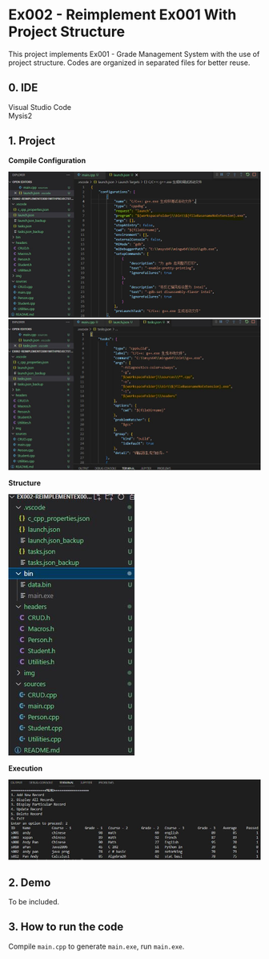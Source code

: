 # Ex002 - Reimplement Ex001 With Project Structure
This project implements Ex001 - Grade Management System with the use of project structure. Codes are organized in separated files for better reuse.

## 0. IDE
Visual Studio Code<br>
Mysis2

## 1. Project

<b>Compile Configuration</b>

![compile_configuration_launch](./img/compile_launch.JPG)
![compile_configuration_tasks](./img/compile_tasks.JPG)

<b>Structure</b>

![project_structure](./img/programStructure.JPG)

<b>Execution</b>

![project_execution](./img/programExecution.JPG)

## 2. Demo
To be included.

## 3. How to run the code
Compile `main.cpp` to generate `main.exe`, run `main.exe`.